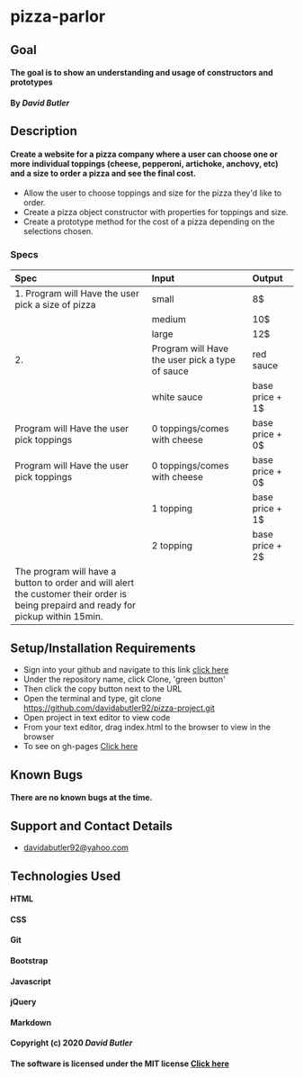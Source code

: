 # pizza-parlor
## Goal 

#### The goal is to show an understanding and usage of constructors and prototypes 
#### By _**David Butler**_

## Description
#### Create a website for a pizza company where a user can choose one or more individual toppings (cheese, pepperoni, artichoke, anchovy, etc) and a size to order a pizza and see the final cost.

* Allow the user to choose toppings and size for the pizza they'd like to order.
* Create a pizza object constructor with properties for toppings and size.
* Create a prototype method for the cost of a pizza depending on the selections chosen.

### Specs
| Spec | Input | Output |
| :-------------     | :------------- | :------------- |
|  1. Program will Have the user pick a size of pizza | small | 8$
|  | medium | 10$
|  | large | 12$
|  2. |  Program will Have the user pick a type of sauce | red sauce | base price of size
|  | white sauce | base price + 1$
|  Program will Have the user pick toppings        | 0 toppings/comes with cheese | base price + 0$ 
|  Program will Have the user pick toppings        | 0 toppings/comes with cheese | base price + 0$ 
|  | 1 topping | base price + 1$
|  | 2 topping | base price + 2$
|  The program will have a button to order and will alert the customer their order is being prepaird and ready for pickup within 15min.


## Setup/Installation Requirements
* Sign into your github and navigate to this link [click here](https://github.com/davidabutler92/pizza-project.git) 
* Under the repository name, click Clone, 'green button'
* Then click the copy button next to the URL
* Open the terminal and type, git clone https://github.com/davidabutler92/pizza-project.git
* Open project in text editor to view code
* From your text editor, drag index.html to the browser to view in the browser
* To see on gh-pages [Click here](https://davidabutler92.github.io/pizza-project/)

## Known Bugs 
#### There are no known bugs at the time.

## Support and Contact Details
* davidabutler92@yahoo.com

## Technologies Used 
#### HTML
#### CSS
#### Git 
#### Bootstrap
#### Javascript
#### jQuery 
#### Markdown

#### Copyright (c) 2020 **_David Butler_**
#### The software is licensed under the MIT license [Click here](LICENSE.md)
